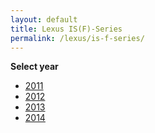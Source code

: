 ```yaml
---
layout: default
title: Lexus IS(F)-Series
permalink: /lexus/is-f-series/
---
```

**Select year**

- [2011](/lexus/is-f-series/2011/)
- [2012](/lexus/is-f-series/2012/)
- [2013](/lexus/is-f-series/2013/)
- [2014](/lexus/is-f-series/2014/)
